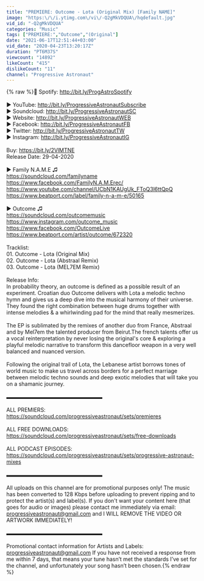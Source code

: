 ```yaml
---
title: "PREMIERE: Outcome - Lota (Original Mix) [Family NAME]"
image: "https:\/\/i.ytimg.com\/vi\/-Q2gMkVDQUA\/hqdefault.jpg"
vid_id: "-Q2gMkVDQUA"
categories: "Music"
tags: ["PREMIERE:","Outcome","(Original"]
date: "2021-06-17T12:51:44+03:00"
vid_date: "2020-04-23T13:20:17Z"
duration: "PT6M37S"
viewcount: "14892"
likeCount: "415"
dislikeCount: "11"
channel: "Progressive Astronaut"
---
```

{% raw %}🎹 Spotify: <a rel="nofollow" target="blank" href="http://bit.ly/ProgAstroSpotify">http://bit.ly/ProgAstroSpotify</a><br /><br />► YouTube: <a rel="nofollow" target="blank" href="http://bit.ly/ProgressiveAstronautSubscribe">http://bit.ly/ProgressiveAstronautSubscribe</a><br />► Soundcloud: <a rel="nofollow" target="blank" href="http://bit.ly/ProgressiveAstronautSC">http://bit.ly/ProgressiveAstronautSC</a><br />► Website: <a rel="nofollow" target="blank" href="http://bit.ly/ProgressiveAstronautWEB">http://bit.ly/ProgressiveAstronautWEB</a><br />► Facebook: <a rel="nofollow" target="blank" href="http://bit.ly/ProgressiveAstronautFB">http://bit.ly/ProgressiveAstronautFB</a><br />► Twitter: <a rel="nofollow" target="blank" href="http://bit.ly/ProgressiveAstronautTW">http://bit.ly/ProgressiveAstronautTW</a><br />► Instagram: <a rel="nofollow" target="blank" href="http://bit.ly/ProgressiveAstronautIG">http://bit.ly/ProgressiveAstronautIG</a><br /><br />Buy: <a rel="nofollow" target="blank" href="https://bit.ly/2VlMTNE">https://bit.ly/2VlMTNE</a><br />Release Date: 29-04-2020<br /><br />► Family N.A.M.E ♫<br /><a rel="nofollow" target="blank" href="https://soundcloud.com/familyname">https://soundcloud.com/familyname</a><br /><a rel="nofollow" target="blank" href="https://www.facebook.com/FamilyN.A.M.Erec/">https://www.facebook.com/FamilyN.A.M.Erec/</a><br /><a rel="nofollow" target="blank" href="https://www.youtube.com/channel/UCbN1KAUgUk_FToQ3l6ttQpQ">https://www.youtube.com/channel/UCbN1KAUgUk_FToQ3l6ttQpQ</a><br /><a rel="nofollow" target="blank" href="https://www.beatport.com/label/family-n-a-m-e/50165">https://www.beatport.com/label/family-n-a-m-e/50165</a><br /><br />► Outcome ♫<br /><a rel="nofollow" target="blank" href="https://soundcloud.com/outcomemusic">https://soundcloud.com/outcomemusic</a><br /><a rel="nofollow" target="blank" href="https://www.instagram.com/outcome_music">https://www.instagram.com/outcome_music</a><br /><a rel="nofollow" target="blank" href="https://www.facebook.com/OutcomeLive">https://www.facebook.com/OutcomeLive</a><br /><a rel="nofollow" target="blank" href="https://www.beatport.com/artist/outcome/672320">https://www.beatport.com/artist/outcome/672320</a><br /><br />Tracklist:<br />01. Outcome - Lota (Original Mix)<br />02. Outcome - Lota (Abstraal Remix)<br />03. Outcome - Lota (MEL7EM Remix)<br /><br />Release Info: <br />In probability theory, an outcome is defined as a possible result of an experiment. Croatian duo Outcome delivers with Lota a melodic techno hymn and gives us a deep dive into the musical harmony of their universe. They found the right combination between huge drums together with intense melodies &amp; a whirlwinding pad for the mind that really mesmerizes.<br /><br />The EP is sublimated by the remixes of another duo from France, Abstraal and by Mel7em the talented producer from Beirut.The french talents offer us a vocal reinterpretation by never losing the original's core &amp; exploring a playful melodic narrative to transform this dancefloor weapon in a very well balanced and nuanced version.<br /><br />Following the original trail of Lota, the Lebanese artist borrows tones of world music to make us travel across borders for a perfect marriage between melodic techno sounds and deep exotic melodies that will take you on a shamanic journey.<br /><br />▬▬▬▬▬▬▬▬▬▬▬▬▬▬▬▬▬▬<br /><br />ALL PREMIERS: <a rel="nofollow" target="blank" href="https://soundcloud.com/progressiveastronaut/sets/premieres">https://soundcloud.com/progressiveastronaut/sets/premieres</a><br /><br />ALL FREE DOWNLOADS: <a rel="nofollow" target="blank" href="https://soundcloud.com/progressiveastronaut/sets/free-downloads">https://soundcloud.com/progressiveastronaut/sets/free-downloads</a><br /><br />ALL PODCAST EPISODES: <a rel="nofollow" target="blank" href="https://soundcloud.com/progressiveastronaut/sets/progressive-astronaut-mixes">https://soundcloud.com/progressiveastronaut/sets/progressive-astronaut-mixes</a><br /><br />▬▬▬▬▬▬▬▬▬▬▬▬▬▬▬▬▬▬<br /><br />All uploads on this channel are for promotional purposes only! The music has been converted to 128 Kbps before uploading to prevent ripping and to protect the artist(s) and label(s). If you don't want your content here (that goes for audio or images) please contact me immediately via email: progressiveastronaut@gmail.com and I WILL REMOVE THE VIDEO OR ARTWORK IMMEDIATELY! <br /><br />▬▬▬▬▬▬▬▬▬▬▬▬▬▬▬▬▬▬<br /><br />Promotional contact information for Artists and Labels: progressiveastronaut@gmail.com  If you have not received a response from me within 7 days, that means your tune hasn’t met the standards I’ve set for the channel, and unfortunately your song hasn’t been chosen.{% endraw %}
